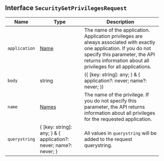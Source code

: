 ## Interface `SecurityGetPrivilegesRequest`

| Name | Type | Description |
| - | - | - |
| `application` | [Name](./Name.md) | The name of the application. Application privileges are always associated with exactly one application. If you do not specify this parameter, the API returns information about all privileges for all applications. |
| `body` | string | ({ [key: string]: any; } & { application?: never; name?: never; }) | All values in `body` will be added to the request body. |
| `name` | [Names](./Names.md) | The name of the privilege. If you do not specify this parameter, the API returns information about all privileges for the requested application. |
| `querystring` | { [key: string]: any; } & { application?: never; name?: never; } | All values in `querystring` will be added to the request querystring. |
